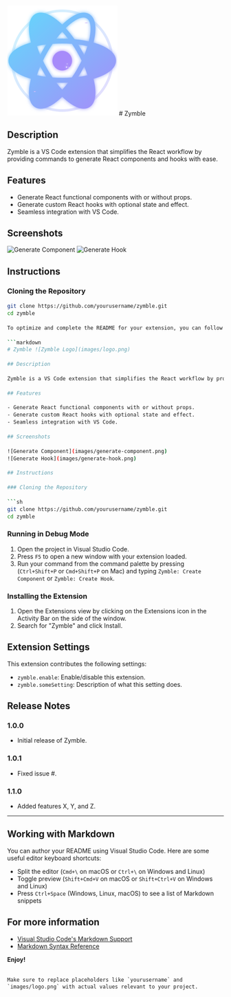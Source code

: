 <img src="./assets/zymble.svg" alt="Zymble Logo" /> 
# Zymble

## Description

Zymble is a VS Code extension that simplifies the React workflow by providing commands to generate React components and hooks with ease.

## Features

- Generate React functional components with or without props.
- Generate custom React hooks with optional state and effect.
- Seamless integration with VS Code.

## Screenshots

![Generate Component](images/generate-component.png)
![Generate Hook](images/generate-hook.png)

## Instructions

### Cloning the Repository

````sh
git clone https://github.com/yourusername/zymble.git
cd zymble

To optimize and complete the README for your extension, you can follow this structure:

```markdown
# Zymble ![Zymble Logo](images/logo.png)

## Description

Zymble is a VS Code extension that simplifies the React workflow by providing commands to generate React components and hooks with ease.

## Features

- Generate React functional components with or without props.
- Generate custom React hooks with optional state and effect.
- Seamless integration with VS Code.

## Screenshots

![Generate Component](images/generate-component.png)
![Generate Hook](images/generate-hook.png)

## Instructions

### Cloning the Repository

```sh
git clone https://github.com/yourusername/zymble.git
cd zymble
````

### Running in Debug Mode

1. Open the project in Visual Studio Code.
2. Press `F5` to open a new window with your extension loaded.
3. Run your command from the command palette by pressing (`Ctrl+Shift+P` or `Cmd+Shift+P` on Mac) and typing `Zymble: Create Component` or `Zymble: Create Hook`.

### Installing the Extension

1. Open the Extensions view by clicking on the Extensions icon in the Activity Bar on the side of the window.
2. Search for "Zymble" and click Install.

## Extension Settings

This extension contributes the following settings:

- `zymble.enable`: Enable/disable this extension.
- `zymble.someSetting`: Description of what this setting does.

## Release Notes

### 1.0.0

- Initial release of Zymble.

### 1.0.1

- Fixed issue #.

### 1.1.0

- Added features X, Y, and Z.

---

## Working with Markdown

You can author your README using Visual Studio Code. Here are some useful editor keyboard shortcuts:

- Split the editor (`Cmd+\` on macOS or `Ctrl+\` on Windows and Linux)
- Toggle preview (`Shift+Cmd+V` on macOS or `Shift+Ctrl+V` on Windows and Linux)
- Press `Ctrl+Space` (Windows, Linux, macOS) to see a list of Markdown snippets

## For more information

- [Visual Studio Code's Markdown Support](http://code.visualstudio.com/docs/languages/markdown)
- [Markdown Syntax Reference](https://help.github.com/articles/markdown-basics/)

**Enjoy!**

```

Make sure to replace placeholders like `yourusername` and `images/logo.png` with actual values relevant to your project.
```
